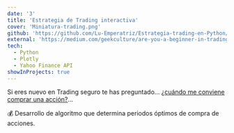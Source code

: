 ```yaml
---
date: '3'
title: 'Estrategia de Trading interactiva'
cover: 'Miniatura-trading.png'
github: 'https://github.com/Lu-Emperatriz/Estrategia-trading-en-Python/blob/main/3-Proj-Trading-SPN-STOC.ipynb'
external: 'https://medium.com/geekculture/are-you-a-beginner-in-trading-build-your-first-trading-strategy-with-python-95fef3b313ab'
tech:
  - Python
  - Plotly
  - Yahoo Finance API
showInProjects: true
---
```


Si eres nuevo en Trading seguro te has preguntado... <u>¿cuándo me conviene comprar una acción?</u>...

💰 Desarrollo de algoritmo que determina periodos óptimos de compra de acciones.


